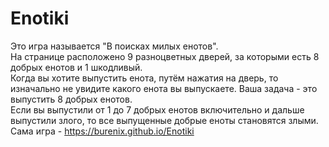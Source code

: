 # Enotiki
Это игра называется "В поисках милых енотов". \
На странице расположено 9 разноцветных дверей, за которыми есть 8 добрых енотов и 1 шкодливый. \
Когда вы хотите выпустить енота, путём нажатия на дверь, то изначально не увидите какого енота вы выпускаете. Ваша задача - это выпустить 8 добрых енотов. \
Если вы выпустили от 1 до 7 добрых енотов включительно и дальше выпустили злого, то все выпущенные добрые еноты становятся злыми. \
Сама игра - https://burenix.github.io/Enotiki
